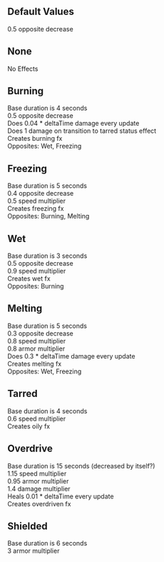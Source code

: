 ## Default Values
0.5 opposite decrease  

## None
No Effects  

## Burning
Base duration is 4 seconds  
0.5 opposite decrease  
Does 0.04 * deltaTime damage every update  
Does 1 damage on transition to tarred status effect  
Creates burning fx  
Opposites: Wet, Freezing  

## Freezing
Base duration is 5 seconds  
0.4 opposite decrease  
0.5 speed multiplier  
Creates freezing fx  
Opposites: Burning, Melting  

## Wet
Base duration is 3 seconds  
0.5 opposite decrease  
0.9 speed multiplier  
Creates wet fx  
Opposites: Burning  

## Melting
Base duration is 5 seconds  
0.3 opposite decrease  
0.8 speed multiplier  
0.8 armor multiplier  
Does 0.3 * deltaTime damage every update  
Creates melting fx  
Opposites: Wet, Freezing  

## Tarred
Base duration is 4 seconds  
0.6 speed multiplier  
Creates oily fx  

## Overdrive
Base duration is 15 seconds (decreased by itself?)  
1.15 speed multiplier  
0.95 armor multiplier  
1.4 damage multiplier  
Heals 0.01 * deltaTime every update  
Creates overdriven fx  

## Shielded
Base duration is 6 seconds  
3 armor multiplier  
